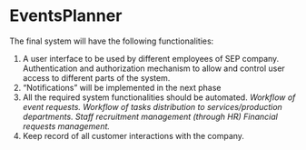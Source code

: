 # EventsPlanner

The final system will have the following functionalities:

1. A user interface to be used by different employees of SEP company. Authentication and authorization mechanism to allow and control user access to different parts of the system.
2.  “Notifications” will be implemented in the next phase
3.  All the required system functionalities should be automated.
    *Workflow of event requests.*
    *Workflow of tasks distribution to services/production departments.*
    *Staff recruitment management (through HR)*
    *Financial requests management.*
4.  Keep record of all customer interactions with the company.
